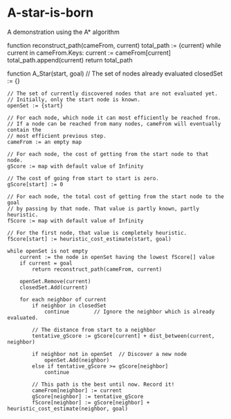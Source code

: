 # A-star-is-born
A demonstration using the A* algorithm

function reconstruct_path(cameFrom, current)
    total_path := {current}
    while current in cameFrom.Keys:
        current := cameFrom[current]
        total_path.append(current)
    return total_path

function A_Star(start, goal)
    // The set of nodes already evaluated
    closedSet := {}

    // The set of currently discovered nodes that are not evaluated yet.
    // Initially, only the start node is known.
    openSet := {start}

    // For each node, which node it can most efficiently be reached from.
    // If a node can be reached from many nodes, cameFrom will eventually contain the
    // most efficient previous step.
    cameFrom := an empty map

    // For each node, the cost of getting from the start node to that node.
    gScore := map with default value of Infinity

    // The cost of going from start to start is zero.
    gScore[start] := 0

    // For each node, the total cost of getting from the start node to the goal
    // by passing by that node. That value is partly known, partly heuristic.
    fScore := map with default value of Infinity

    // For the first node, that value is completely heuristic.
    fScore[start] := heuristic_cost_estimate(start, goal)

    while openSet is not empty
        current := the node in openSet having the lowest fScore[] value
        if current = goal
            return reconstruct_path(cameFrom, current)

        openSet.Remove(current)
        closedSet.Add(current)

        for each neighbor of current
            if neighbor in closedSet
                continue		// Ignore the neighbor which is already evaluated.

            // The distance from start to a neighbor
            tentative_gScore := gScore[current] + dist_between(current, neighbor)

            if neighbor not in openSet	// Discover a new node
                openSet.Add(neighbor)
            else if tentative_gScore >= gScore[neighbor]
                continue

            // This path is the best until now. Record it!
            cameFrom[neighbor] := current
            gScore[neighbor] := tentative_gScore
            fScore[neighbor] := gScore[neighbor] + heuristic_cost_estimate(neighbor, goal)
